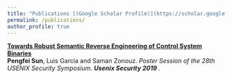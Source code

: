 ```yaml
---
title: "Publications [(Google Scholar Profile)](https://scholar.google.com/citations?user=NM3NLjEAAAAJ&hl=en)"
permalink: /publications/
author_profile: true
---
```


<b>[Towards Robust Semantic Reverse Engineering of Control System Binaries](http://pfsun.github.io/publications/Mismo_poster)</b> <br> 
<b>Pengfei Sun</b>, Luis Garcia and Saman Zonouz.
<i>Poster Session of the 28th USENIX Security Symposium. <b>Usenix Security 2019 </b>.
